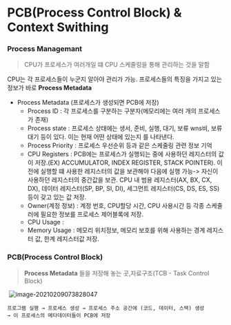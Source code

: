 # PCB(Process Control Block) & Context Swithing



### Process Managemant

> CPU가 프로세스가 여러개일 떄 CPU 스케줄링을 통해 관리하는 것을 말함

CPU는 각 프로세스들이 누군지 알아야 관리가 가능. 프로세스들의 특징을 가지고 있는 정보가 바로 **Process Metadata**

* Process Metadata (프로세스가 생성되면 PCB에 저장)
  * Process ID : 각 프로세스를 구분하는 구분자(메모리에는 여러 개의 프로세스가 존재)
  * Process state : 프로세스 상태에는 생서, 준비, 실행, 대기, 보류 wns비, 보류 대기 등이 있다. 이는 현재 어떤 상태에 있는지 를 나타낸다.
  * Process Priority : 프로세스 우선순위 등과 같은 스케줄링 관련 정보 기억 
  * CPU Registers : PCB에는 프로세스가 실행되는 중에 사용하던 레지스터의 값이 저장.(EX) ACCUMULATOR, INDEX REGISTER, STACK POINTER). 이전에 실행할 떄 사용한 레지스터의 값을 보관해야 다음에 실행 가능-> 자신이 사용하던 레지스터의 중간값을 보관. CPU 내 범용 레지스터(AX, BX, CX, DX), 데이터 레지스터(SP, BP, SI, DI), 세그먼트 레지스터(CS, DS, ES, SS) 등이 갖고 있는 값 저장.
  * Owner(계정 정보) : 계정 번호, CPU할당 시간, CPU 사용시간 등 각종 스케줄러에 필요한 정보를 프로세스 제어블록에 저장.
  * CPU Usage : 
  * Memory Usage : 메모리 위치정보, 메모리 보호를 위해 사용하는 경계 레지스터 값, 한계 레지스터값 저장.

### PCB(Process Control Block)

> **Process Metadata** 들을 저장해 놓는 곳,자료구조(TCB - Task Control Block)

​	![image-20210209073828047](C:\Users\hw030\AppData\Roaming\Typora\typora-user-images\image-20210209073828047.png) 

```
프로그램 실행 → 프로세스 생성 → 프로세스 주소 공간에 (코드, 데이터, 스택) 생성 
→ 이 프로세스의 메타데이터들이 PCB에 저장
```

